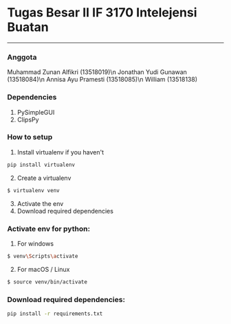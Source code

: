 # Tugas Besar II IF 3170 Intelejensi Buatan
---

### Anggota
Muhammad Zunan Alfikri (13518019)\n
Jonathan Yudi Gunawan (13518084)\n
Annisa Ayu Pramesti  (13518085)\n
William (13518138)

### Dependencies 
1. PySimpleGUI
2. ClipsPy

### How to setup
1. Install virtualenv if you haven't
```bash
pip install virtualenv
```
2. Create a virtualenv
```bash
$ virtualenv venv
```
3. Activate the env 
4. Download required dependencies 

### Activate env for python:
1. For windows
```bash
$ venv\Scripts\activate
```
2. For macOS / Linux
```bash
$ source venv/bin/activate
```
### Download required dependencies:
```bash
pip install -r requirements.txt
```